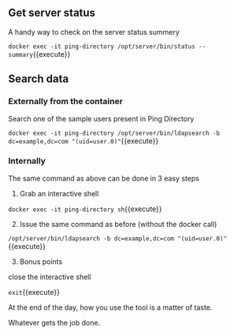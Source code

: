 ## Get server status

A handy way to check on the server status summery

`docker exec -it ping-directory /opt/server/bin/status --summary`{{execute}}


## Search data

### Externally from the container

Search one of the sample users present in Ping Directory 

`docker exec -it ping-directory /opt/server/bin/ldapsearch -b dc=example,dc=com "(uid=user.0)"`{{execute}}


### Internally

The same command as above can be done in 3 easy steps

1. Grab an interactive shell

`docker exec -it ping-directory sh`{{execute}}

2. Issue the same command as before (without the docker call)

`/opt/server/bin/ldapsearch -b dc=example,dc=com "(uid=user.0)"`{{execute}}

3. Bonus points

close the interactive shell

`exit`{{execute}}

At the end of the day, how you use the tool is a matter of taste.

Whatever gets the job done.
